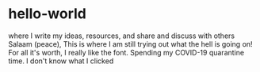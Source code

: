 # hello-world
where I write my ideas, resources, and share and discuss with others
Salaam (peace),
This is where I am still trying out what the hell is going on! 
For all it's worth, I really like the font. 
Spending my COVID-19 quarantine time.
I don't know what I clicked
